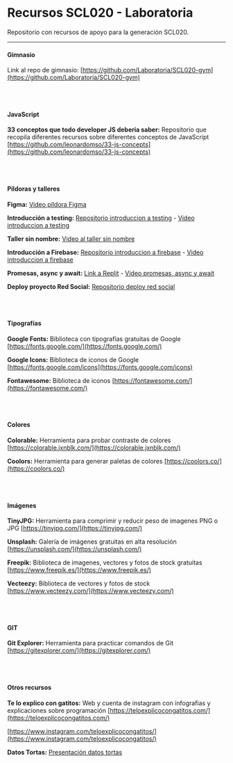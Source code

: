 # Recursos SCL020 - Laboratoria

Repositorio con recursos de apoyo para la generación SCL020.

---

#### Gimnasio

Link al repo de gimnasio: [https://github.com/Laboratoria/SCL020-gym](https://github.com/Laboratoria/SCL020-gym)

<br>
<br>

#### JavaScript

**33 conceptos que todo developer JS deberia saber:** Repositorio que recopila diferentes recursos sobre diferentes conceptos de JavaScript
[https://github.com/leonardomso/33-js-concepts](https://github.com/leonardomso/33-js-concepts)

<br>
<br>

#### Píldoras y talleres

**Figma:** [Video píldora Figma](https://drive.google.com/file/d/1LEbUE_XAMyevIZmNvAD3OhHBy1PkKwFZ/view)

**Introducción a testing:** [Repositorio introduccion a testing](https://github.com/msantelices/taller-testing-SCL020) - [Video introduccion a testing](https://drive.google.com/file/d/1fvyO64gjpVwBkJc8d0OUPLOrtBT9fq4M/view?usp=sharing)

**Taller sin nombre:** [Video al taller sin nombre](https://drive.google.com/file/d/1VWQYa3UteAGYwB40c2KMbm8REue6SRLv/view)

**Introducción a Firebase:** [Repositorio introduccion a firebase](https://github.com/msantelices/intro-firebase-SCL020) - [Video introduccion a firebase](https://drive.google.com/file/d/13AxAwfgi0H_bi7q4jVJMUghPB3ws6B5N/view?usp=sharing)

**Promesas, async y await:** [Link a Replit](https://replit.com/@msantelices/promesas-async-await) - [Video promesas, async y await](https://drive.google.com/file/d/1jURhDPa2ByCz5CP657EE3fwFcKV_FpgG/view?usp=sharing)

**Deploy proyecto Red Social:** [Repositorio deploy red social](https://github.com/msantelices/SCL020-deploy-Social-Network/)

<br>
<br>

#### Tipografías

**Google Fonts:** Biblioteca con tipografías gratuitas de Google
[https://fonts.google.com/](https://fonts.google.com/)

**Google Icons:** Biblioteca de iconos de Google
[https://fonts.google.com/icons](https://fonts.google.com/icons)

**Fontawesome:** Biblioteca de iconos
[https://fontawesome.com/](https://fontawesome.com/)

<br>
<br>

#### Colores

**Colorable:** Herramienta para probar contraste de colores
[https://colorable.jxnblk.com/](https://colorable.jxnblk.com/)

**Coolors:** Herramienta para generar paletas de colores
[https://coolors.co/](https://coolors.co/)

<br>
<br>

#### Imágenes

**TinyJPG:** Herramienta para comprimir y reducir peso de imagenes PNG o JPG
[https://tinyjpg.com/](https://tinyjpg.com/)

**Unsplash:** Galería de imágenes gratuitas en alta resolución
[https://unsplash.com/](https://unsplash.com/)

**Freepik:** Biblioteca de imagenes, vectores y fotos de stock gratuitas
[https://www.freepik.es/](https://www.freepik.es/)

**Vecteezy:** Biblioteca de vectores y fotos de stock
[https://www.vecteezy.com/](https://www.vecteezy.com/)

<br>
<br>

#### GIT

**Git Explorer:** Herramienta para practicar comandos de Git
[https://gitexplorer.com/](https://gitexplorer.com/)

<br>
<br>

#### Otros recursos

**Te lo explico con gatitos:** Web y cuenta de instagram con infografias y explicaciones sobre programación
[https://teloexplicocongatitos.com/](https://teloexplicocongatitos.com/)

[https://www.instagram.com/teloexplicocongatitos/](https://www.instagram.com/teloexplicocongatitos/)

**Datos Tortas:** [Presentación datos tortas](https://docs.google.com/presentation/d/1cL9j13xP7MJmJSDUdpfV2Dsh4RHMp4pl/edit?usp=sharing&ouid=100613322272875710395&rtpof=true&sd=true)
